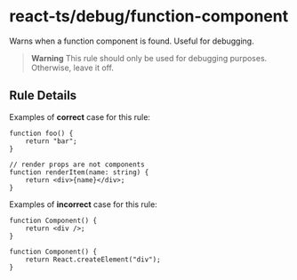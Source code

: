 # react-ts/debug/function-component

Warns when a function component is found. Useful for debugging.

> **Warning**
> This rule should only be used for debugging purposes.
> Otherwise, leave it off.

## Rule Details

Examples of **correct** case for this rule:

```tsx
function foo() {
    return "bar";
}
```

```tsx
// render props are not components
function renderItem(name: string) {
    return <div>{name}</div>;
}
```

Examples of **incorrect** case for this rule:

```tsx
function Component() {
    return <div />;
}
```

```tsx
function Component() {
    return React.createElement("div");
}
```
